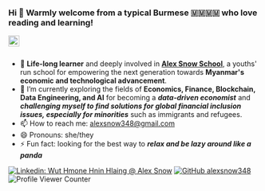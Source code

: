 ### Hi 👋 Warmly welcome from a typical Burmese 🇲🇲🇲🇲 who love reading and learning! 

<a href="https://www.linkedin.com/in/wuthmonehninhlaing/" target="_blank">
  <img align="left" alt="My Linkdein" width="22px" src="https://cdn.jsdelivr.net/npm/simple-icons@v3/icons/linkedin.svg" />
</a>
<br/>
<br/>

- 🔭 **Life-long learner** and deeply involved in [**Alex Snow School**](https://www.alexsnowschool.org/), a youths' run school for empowering the next generation towards **Myanmar's economic and technological advancement**. 
- 🌱 I’m currently exploring the fields of **Economics, Finance, Blockchain, Data Engineering, and AI** for becoming a **_data-driven economist_** and  **_challenging myself  to find solutions for global financial inclusion issues, especially for minorities_** such as immigrants and refugees.
- 📫 How to reach me: alexsnow348@gmail.com
- 😄 Pronouns: she/they
- ⚡ Fun fact: looking for the best way to **_relax and be lazy around like a panda_**

[![Linkedin: Wut Hmone Hnin Hlaing @ Alex Snow](https://img.shields.io/badge/-AlexSnow-blue?style=flat-square&logo=Linkedin&logoColor=white&link=https://www.linkedin.com/in/wuthmonehninhlaing/)](https://www.linkedin.com/in/wuthmonehninhlaing/)
[![GitHub alexsnow348](https://img.shields.io/github/followers/alexsnow348?label=follow&style=social)](https://cdn.jsdelivr.net/npm/simple-icons@v3/icons/github.svg)
![Profile Viewer Counter](https://komarev.com/ghpvc/?username=alexsnow348&color=brightgreen)

